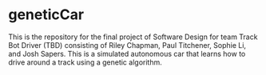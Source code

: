 geneticCar
==========

This is the repository for the final project of Software Design for team Track Bot Driver (TBD) consisting of Riley Chapman, Paul Titchener, Sophie Li, and Josh Sapers. This is a simulated autonomous car that learns how to drive around a track using a genetic algorithm. 
